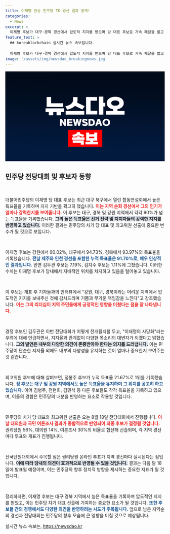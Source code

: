 ```yaml
---
title: 이재명 완승 민주당 TK 경선 결과 공개!
categories:
  - News
excerpt: >
  이재명 후보가 대구·경북 경선에서 압도적 지지를 받으며 당 대표 후보로 가속 페달을 밟고 있다. 강원과 대구에서 90% 이상의 득표율을 기록, 민주당 전당대회에서 정권 교체를 위한 승부를 예고하며 정치 지형을 뒤흔들 전망이다.
feature_text: >
  ## koreablockchain 실시간 뉴스 속보입니다.

  이재명 후보가 대구·경북 경선에서 압도적 지지를 받으며 당 대표 후보로 가속 페달을 밟고 있다. 강원과 대구에서 90% 이상의 득표율을 기록, 민주당 전당대회에서 정권 교체를 위한 승부를 예고하며 정치 지형을 뒤흔들 전망이다.
image: '/assets/img/newsdao_breakingnews.jpg'
---
```


<p><img src="/assets/img/newsdao_breakingnews.jpg" alt="koreablockchain 속보" /></p>

<h2 data-ke-size="size26">민주당 전당대회 및 후보자 동향</h2>

<p data-ke-size="size16">&nbsp;</p>

<p>더불어민주당의 이재명 당 대표 후보는 최근 대구 북구에서 열린 합동연설회에서 높은 득표율을 기록하며 지지 기반을 확고히 했습니다. <b><span style="color: #ee2323;">이는 지역 순회 경선에서 그의 인기가 얼마나 강력한지를 보여줍니다.</span></b> 이 후보는 대구, 경북 및 강원 지역에서 각각 90%가 넘는 득표율을 기록했습니다. <b><span style="background-color: #21538527;">그의 높은 득표율은 선거 전략 및 지지자들의 강력한 지지를 반영하고 있습니다.</span></b> 이러한 결과는 민주당의 차기 당 대표 및 최고위원 선출에 중요한 변수가 될 것으로 보입니다.</p>

<p data-ke-size="size16">&nbsp;</p>

<p>이재명 후보는 강원에서 90.02%, 대구에서 94.73%, 경북에서 93.97%의 득표율을 기록했습니다. <b><span style="color: #1a5490;">전날 제주와 인천 경선을 포함한 누적 득표율은 91.70%로, 매우 인상적인 결과입니다.</span></b> 반면 김두관 후보는 7.19%, 김지수 후보는 1.11%에 그쳤습니다. 이러한 수치는 이재명 후보가 당내에서 지배적인 위치를 차지하고 있음을 털어놓고 있습니다.</p>

<p data-ke-size="size16">&nbsp;</p>

<p>이 후보는 개표 후 기자들과의 인터뷰에서 "강원, 대구, 경북이라는 어려운 지역에서 압도적인 지지를 보내주신 것에 감사드리며 기쁨과 무거운 책임감을 느낀다"고 강조했습니다. <b><span style="color: #ee2323;">이는 그의 리더십이 지역 주민들에게 긍정적인 영향을 미쳤다는 점을 잘 나타냅니다.</span></b> </p>

<p data-ke-size="size16">&nbsp;</p>

<p>경쟁 후보인 김두관은 이번 전당대회가 어떻게 전개될지를 두고, "이재명의 사당화"라는 우려에 대해 언급하면서, 지지율과 관계없이 다양한 목소리의 대변자가 되겠다고 밝혔습니다. <b><span style="background-color: #21538527;">그의 발언은 내부의 다양한 의견이 존중받아야 한다는 의지를 드러냅니다.</span></b> 이는 민주당이 단순한 지지율 외에도 내부의 다양성을 유지하는 것이 얼마나 중요한지 보여주는 것 같습니다.</p>

<p data-ke-size="size16">&nbsp;</p>

<p>최고위원 후보에 대해 살펴보면, 정봉주 후보가 누적 득표율 21.67%로 1위를 기록했습니다. <b><span style="color: #1a5490;">정 후보는 대구 및 강원 지역에서도 높은 득표율을 유지하며 그 위치를 공고히 하고 있습니다.</span></b> 이어 김병주, 전현희, 김민석 등 다른 후보들도 각각 득표율을 기록하고 있으며, 이들의 경합은 민주당의 내분을 반영하는 요소로 작용할 것입니다.</p>

<p data-ke-size="size16">&nbsp;</p>

<p>민주당의 차기 당 대표와 최고위원 선출은 오는 8월 18일 전당대회에서 진행됩니다. <b><span style="color: #ee2323;">이날 대의원과 국민 여론조사 결과가 종합적으로 반영되어 최종 후보가 결정될 것입니다.</span></b> 권리당원 56%, 대의원 14%, 여론조사 30%의 비율로 합산해 선출되며, 각 지역 경선마다 투표와 개표가 진행됩니다.</p>

<p data-ke-size="size16">&nbsp;</p>

<p>전국단원대회에서 주목할 점은 권리당원 온라인 투표가 지역 경선마다 실시된다는 점입니다. <b><span style="background-color: #21538527;">이에 따라 당내의 의견이 효과적으로 반영될 수 있을 것입니다.</span></b> 결과는 다음 달 18일에 발표될 예정이며, 이는 민주당의 향후 정치적 방향을 제시하는 중요한 지표가 될 것입니다.</p>

<p data-ke-size="size16">&nbsp;</p>

<p>정리하자면, 이재명 후보는 대구·경북 지역에서 높은 득표율을 기록하며 압도적인 지지를 받았고, 이는 민주당 차기 대표 선출에 기여하는 중요한 요소가 될 것입니다. <b><span style="color: #1a5490;">또한 후보들 간의 경쟁에서도 다양한 의견을 반영하려는 시도가 주목됩니다.</span></b> 앞으로 남은 지역순회 경선과 전당대회는 민주당의 향후 모습에 큰 영향을 미칠 것으로 예상됩니다.</p>
실시간 뉴스 속보는, <a href="https://newsdao.kr" rel="dofollow">https://newsdao.kr</a>



